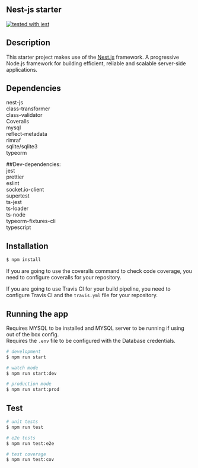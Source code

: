 
## Nest-js starter

[![tested with jest](https://img.shields.io/badge/tested_with-jest-99424f.svg)](https://github.com/facebook/jest)

## Description

This starter project makes use of the [Nest.js](https://nestjs.com/) framework.
A progressive Node.js framework for building efficient, reliable and scalable server-side applications.

## Dependencies
nest-js  
class-transformer  
class-validator  
Coveralls  
mysql  
reflect-metadata  
rimraf  
sqlite/sqlite3  
typeorm 

##Dev-dependencies:  
jest  
prettier  
eslint  
socket.io-client  
supertest  
ts-jest  
ts-loader  
ts-node  
typeorm-fixtures-cli  
typescript  

## Installation

```bash
$ npm install
```

If you are going to use the coveralls command to check code coverage, you need to configure coveralls for your repository.     

If you are going to use Travis CI for your build pipeline, you need to configure Travis CI and the `travis.yml` file for your repository.

## Running the app

Requires MYSQL to be installed and MYSQL server to be running if using out of the box config.  
Requires the `.env` file to be configured with the Database credentials.


```bash
# development
$ npm run start

# watch mode
$ npm run start:dev

# production mode
$ npm run start:prod
```

## Test

```bash
# unit tests
$ npm run test

# e2e tests
$ npm run test:e2e

# test coverage
$ npm run test:cov
```

